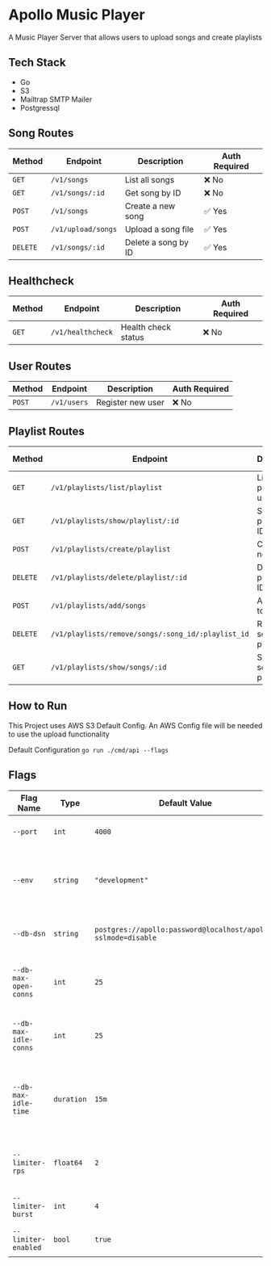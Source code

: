# Apollo Music Player 

A Music Player Server that allows users to upload songs and create playlists


## Tech Stack 
- Go 
- S3
- Mailtrap SMTP Mailer
- Postgressql 

## Song Routes
| Method   | Endpoint           | Description         | Auth Required |
| -------- | ------------------ | ------------------- | ------------- |
| `GET`    | `/v1/songs`        | List all songs      | ❌ No          |
| `GET`    | `/v1/songs/:id`    | Get song by ID      | ❌ No          |
| `POST`   | `/v1/songs`        | Create a new song   | ✅ Yes         |
| `POST`   | `/v1/upload/songs` | Upload a song file  | ✅ Yes         |
| `DELETE` | `/v1/songs/:id`    | Delete a song by ID | ✅ Yes         |


## Healthcheck 
| Method | Endpoint          | Description         | Auth Required |
| ------ | ----------------- | ------------------- | ------------- |
| `GET`  | `/v1/healthcheck` | Health check status | ❌ No         |


## User Routes 

| Method | Endpoint    | Description       | Auth Required |
| ------ | ----------- | ----------------- | ------------- |
| `POST` | `/v1/users` | Register new user | ❌ No         |


## Playlist Routes 

| Method   | Endpoint                                           | Description                  | Auth Required |
| -------- | -------------------------------------------------- | ---------------------------- | ------------- |
| `GET`    | `/v1/playlists/list/playlist`                      | List playlists for user      | ✅ Yes         |
| `GET`    | `/v1/playlists/show/playlist/:id`                  | Show playlist by ID          | ✅ Yes         |
| `POST`   | `/v1/playlists/create/playlist`                    | Create a new playlist        | ✅ Yes         |
| `DELETE` | `/v1/playlists/delete/playlist/:id`                | Delete a playlist by ID      | ✅ Yes         |
| `POST`   | `/v1/playlists/add/songs`                          | Add song to a playlist       | ✅ Yes         |
| `DELETE` | `/v1/playlists/remove/songs/:song_id/:playlist_id` | Remove song from a playlist  | ✅ Yes         |
| `GET`    | `/v1/playlists/show/songs/:id`                     | Show all songs in a playlist | ✅ Yes         |


## How to Run 

This Project uses AWS S3 Default Config. An AWS Config file will be needed to use the upload functionality

Default Configuration
`go run ./cmd/api --flags` 


## Flags 

| Flag Name             | Type       | Default Value                                                 | Description                                                               |
| --------------------- | ---------- | ------------------------------------------------------------- | ------------------------------------------------------------------------- |
| `--port`              | `int`      | `4000`                                                        | API server listening port.                                                |
| `--env`               | `string`   | `"development"`                                               | Application environment. Options: `development`, `staging`, `production`. |
| `--db-dsn`            | `string`   | `postgres://apollo:password@localhost/apollo?sslmode=disable` | PostgreSQL DSN connection string.                                         |
| `--db-max-open-conns` | `int`      | `25`                                                          | Maximum number of open PostgreSQL connections.                            |
| `--db-max-idle-conns` | `int`      | `25`                                                          | Maximum number of idle PostgreSQL connections.                            |
| `--db-max-idle-time`  | `duration` | `15m`                                                         | Maximum idle time for a PostgreSQL connection (e.g., `15m`, `1h`).        |
| `--limiter-rps`       | `float64`  | `2`                                                           | Rate limiter: max requests per second per client.                         |
| `--limiter-burst`     | `int`      | `4`                                                           | Rate limiter: burst capacity.                                             |
| `--limiter-enabled`   | `bool`     | `true`                                                        | Enable or disable the rate limiter.                                       |



